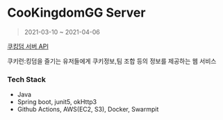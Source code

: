 # CooKingdomGG Server
> 2021-03-10 ~ 2021-04-06

[쿠킹덤 서버 API](https://www.notion.so/039a1fcf1cca4c7ba57017ebe0afdd87?v=b2f7845ff4264740b4d7b944bfee4f6f)

쿠키런:킹덤을 즐기는 유저들에게 쿠키정보,팀 조합 등의 정보를 제공하는 웹 서비스

### Tech Stack
- Java
- Spring boot, junit5, okHttp3
- Github Actions, AWS(EC2, S3), Docker, Swarmpit

